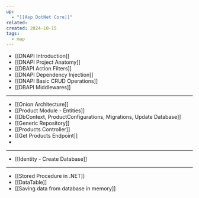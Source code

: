 ```yaml
---
up:
  - "[[Asp DotNet Core]]"
related: 
created: 2024-10-15
tags:
  - map
---
```

- [[DNAPI Introduction]]
- [[DNAPI Project Anatomy]]
- [[DBAPI Action Filters]]
- [[DNAPI Dependency Injection]]
- [[DNAPI Basic CRUD Operations]]
- [[DBAPI Middlewares]]
---
- [[Onion Architecture]]
- [[Product Module - Entities]]
- [[DbContext, ProductConfigurations, Migrations, Update Database]]
- [[Generic Repository]]
- [[Products Controller]]
- [[Get Products Endpoint]]
- 
---
- [[Identity - Create Database]]
---
- [[Stored Procedure in .NET]]
- [[DataTable]]
- [[Saving data from database in memory]]